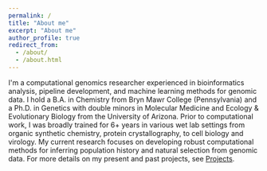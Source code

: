 ```yaml
---
permalink: /
title: "About me"
excerpt: "About me"
author_profile: true
redirect_from: 
  - /about/
  - /about.html
---
```


I'm a computational genomics researcher experienced in bioinformatics analysis, pipeline development, and machine learning methods for genomic data. I hold a B.A. in Chemistry from Bryn Mawr College (Pennsylvania) and a Ph.D. in Genetics with double minors in Molecular Medicine and Ecology & Evolutionary Biology from the University of Arizona. Prior to computational work, I was broadly trained for 6+ years in various wet lab settings from organic synthetic chemistry, protein crystallography, to cell biology and virology. My current research focuses on developing robust computational methods for inferring population history and natural selection from genomic data. For more details on my present and past projects, see [Projects](https://lntran26.github.io/projects).
